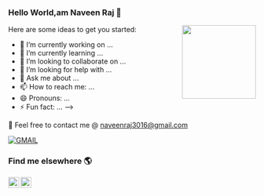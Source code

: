 ### Hello World,am Naveen Raj 👋

<img align ="right" src = "https://s0.2mdn.net/5406241/JiraSoftware__728x90_3.jpg" width="150" height="150">

Here are some ideas to get you started:

- 🔭 I’m currently working on ...
- 🌱 I’m currently learning ...
- 👯 I’m looking to collaborate on ...
- 🤔 I’m looking for help with ...
- 💬 Ask me about ...
- 📫 How to reach me: ...
- 😄 Pronouns: ...
- ⚡ Fun fact: ...
-->


:email: Feel free to contact me @ [naveenraj3016@gmail.com](https://mail.google.com/mail/)

[![GMAIL](https://img.shields.io/static/v1.svg?label=send&message=naveenraj3016@gmail.com&color=red&logo=gmail&style=social)](https://www.github.com/Naveenrajuu) 


### Find me elsewhere 🌎



<a href="https://www.linkedin.com/in/chittari-naveen-raj/"> 
  <img align="left" alt="Naveen's LinkdeIN" width="22px" src="https://cdn.jsdelivr.net/npm/simple-icons@v3/icons/linkedin.svg" />
</a>

<a href="https://www.instagram.com/thenaviii/">
  <img align="left" alt="Naveen's Instagram" width="22px" src="https://cdn.jsdelivr.net/npm/simple-icons@v3/icons/instagram.svg" />
</a>
